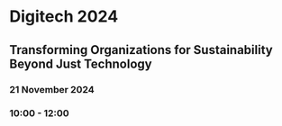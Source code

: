 # Digitech 2024
## Transforming Organizations for Sustainability Beyond Just Technology
### 21 November 2024
### 10:00 - 12:00